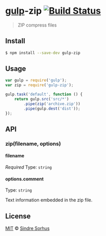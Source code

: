 # [gulp](https://github.com/wearefractal/gulp)-zip [![Build Status](https://travis-ci.org/sindresorhus/gulp-zip.svg?branch=master)](https://travis-ci.org/sindresorhus/gulp-zip)

> ZIP compress files


## Install

```bash
$ npm install --save-dev gulp-zip
```


## Usage

```js
var gulp = require('gulp');
var zip = require('gulp-zip');

gulp.task('default', function () {
	return gulp.src('src/*')
		.pipe(zip('archive.zip'))
		.pipe(gulp.dest('dist'));
});
```


## API

### zip(filename, options)

#### filename

*Required*
Type: `string`

#### options.comment

Type: `string`

Text information embedded in the zip file.


## License

[MIT](http://opensource.org/licenses/MIT) © [Sindre Sorhus](http://sindresorhus.com)
